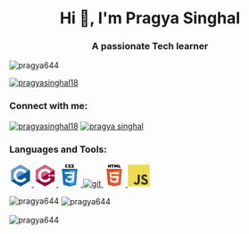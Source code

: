 <h1 align="center">Hi 👋, I'm Pragya Singhal</h1>
<h3 align="center">A passionate Tech learner</h3>

<p align="left"> <img src="https://komarev.com/ghpvc/?username=pragya644&label=Profile%20views&color=0e75b6&style=flat" alt="pragya644" /> </p>

<p align="left"> <a href="https://twitter.com/pragyasinghal18" target="blank"><img src="https://img.shields.io/twitter/follow/pragyasinghal18?logo=twitter&style=for-the-badge" alt="pragyasinghal18" /></a> </p>

<h3 align="left">Connect with me:</h3>
<p align="left">
<a href="https://twitter.com/pragyasinghal18" target="blank"><img align="center" src="https://raw.githubusercontent.com/rahuldkjain/github-profile-readme-generator/master/src/images/icons/Social/twitter.svg" alt="pragyasinghal18" height="30" width="40" /></a>
<a href="https://www.linkedin.com/in/pragya-singhal-a63b2a192/" target="blank"><img align="center" src="https://raw.githubusercontent.com/rahuldkjain/github-profile-readme-generator/master/src/images/icons/Social/linked-in-alt.svg" alt="pragya singhal" height="30" width="40" /></a>
</p>

<h3 align="left">Languages and Tools:</h3>
<p align="left"> <a href="https://www.cprogramming.com/" target="_blank"> <img src="https://raw.githubusercontent.com/devicons/devicon/master/icons/c/c-original.svg" alt="c" width="40" height="40"/> </a> <a href="https://www.w3schools.com/cpp/" target="_blank"> <img src="https://raw.githubusercontent.com/devicons/devicon/master/icons/cplusplus/cplusplus-original.svg" alt="cplusplus" width="40" height="40"/> </a> <a href="https://www.w3schools.com/css/" target="_blank"> <img src="https://raw.githubusercontent.com/devicons/devicon/master/icons/css3/css3-original-wordmark.svg" alt="css3" width="40" height="40"/> </a> <a href="https://git-scm.com/" target="_blank"> <img src="https://www.vectorlogo.zone/logos/git-scm/git-scm-icon.svg" alt="git" width="40" height="40"/> </a> <a href="https://www.w3.org/html/" target="_blank"> <img src="https://raw.githubusercontent.com/devicons/devicon/master/icons/html5/html5-original-wordmark.svg" alt="html5" width="40" height="40"/> </a> <a href="https://developer.mozilla.org/en-US/docs/Web/JavaScript" target="_blank"> <img src="https://raw.githubusercontent.com/devicons/devicon/master/icons/javascript/javascript-original.svg" alt="javascript" width="40" height="40"/> </a> </p>

<p><img align="left" src="https://github-readme-stats.vercel.app/api/top-langs?username=pragya644&show_icons=true&locale=en&layout=compact" alt="pragya644" /></p>

<p>&nbsp;<img align="center" src="https://github-readme-stats.vercel.app/api?username=pragya644&show_icons=true&locale=en" alt="pragya644" /></p>

<p><img align="center" src="https://github-readme-streak-stats.herokuapp.com/?user=pragya644&" alt="pragya644" /></p>

